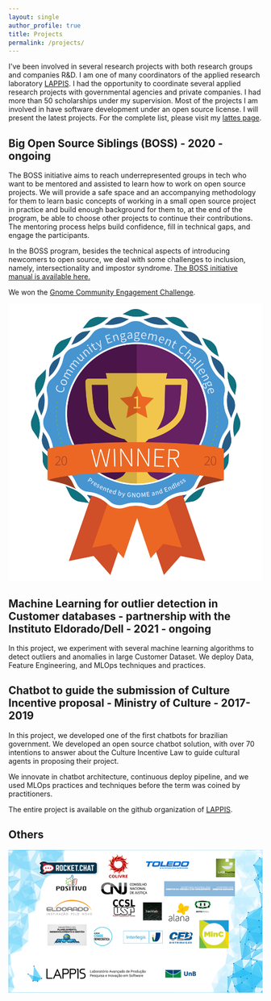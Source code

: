 ```yaml
---
layout: single
author_profile: true
title: Projects
permalink: /projects/
---
```


I've been involved in several research projects with both research groups and companies R&D. I am one of many coordinators of the applied research laboratory [LAPPIS](https://github.com/lappis-unb). I had the opportunity to coordinate several applied research projects with governmental agencies and private companies. I had more than 50 scholarships  under my supervision. Most of the projects I am involved in have software development under an open source license. I will present the latest projects. For the complete list, please visit my [lattes page](http://lattes.cnpq.br/2831991076751452). 

  

## Big Open Source Siblings (BOSS) - 2020 - ongoing


The BOSS initiative aims to reach underrepresented groups in tech who want to be mentored and assisted to learn how to work on open source projects. We will provide a safe space and an accompanying methodology for them to learn basic concepts of working in a small open source project in practice and build enough background for them to, at the end of the program, be able to choose other projects to continue their contributions. The mentoring process helps build confidence, fill in technical gaps, and engage the participants. 

In the BOSS program, besides the technical aspects of introducing newcomers to open source, we deal with some challenges to inclusion, namely, intersectionality and impostor syndrome. 
[The BOSS initiative manual is available here.](https://github.com/BOSS-BigOpenSourceSibling/BigSibling/blob/main/gnome_challenge/phase3/BOSS%20-%20final%20final.pdf)

We won the [Gnome Community Engagement Challenge](https://www.gnome.org/challenge/winners/).

![image](/images/BadgesPhaseThreeWinner.png)




## Machine Learning for outlier detection in Customer databases - partnership with the Instituto Eldorado/Dell - 2021 - ongoing

In this project, we experiment with several machine learning algorithms to detect outliers and anomalies in large Customer Dataset. We deploy Data, Feature Engineering, and MLOps techniques and practices. 



## Chatbot to guide the submission of Culture Incentive proposal - Ministry of Culture - 2017-2019

In this project, we developed one of the first chatbots for brazilian government. We developed an open source chatbot solution, with over 70 intentions to answer about the Culture Incentive Law to guide cultural agents in proposing their project.

We innovate in chatbot architecture, continuous deploy pipeline, and we used MLOps practices and techniques before the term was coined by practitioners. 

The entire project is available on the github organization of [LAPPIS](https://github.com/lappis-unb).


## Others


![parcerias](/images/parcerias.png)

